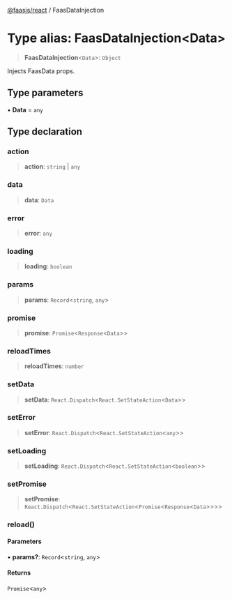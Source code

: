 [@faasjs/react](../README.md) / FaasDataInjection

# Type alias: FaasDataInjection\<Data\>

> **FaasDataInjection**\<`Data`\>: `Object`

Injects FaasData props.

## Type parameters

• **Data** = `any`

## Type declaration

### action

> **action**: `string` \| `any`

### data

> **data**: `Data`

### error

> **error**: `any`

### loading

> **loading**: `boolean`

### params

> **params**: `Record`\<`string`, `any`\>

### promise

> **promise**: `Promise`\<`Response`\<`Data`\>\>

### reloadTimes

> **reloadTimes**: `number`

### setData

> **setData**: `React.Dispatch`\<`React.SetStateAction`\<`Data`\>\>

### setError

> **setError**: `React.Dispatch`\<`React.SetStateAction`\<`any`\>\>

### setLoading

> **setLoading**: `React.Dispatch`\<`React.SetStateAction`\<`boolean`\>\>

### setPromise

> **setPromise**: `React.Dispatch`\<`React.SetStateAction`\<`Promise`\<`Response`\<`Data`\>\>\>\>

### reload()

#### Parameters

• **params?**: `Record`\<`string`, `any`\>

#### Returns

`Promise`\<`any`\>
